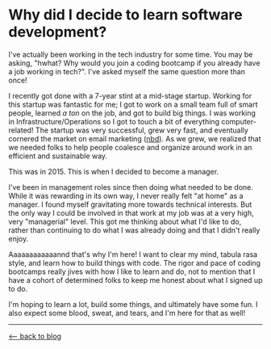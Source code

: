 # Why did I decide to learn software development?

I've actually been working in the tech industry for some time. You may be asking, "hwhat? Why would you join a coding bootcamp if you already have a job working in tech?". I've asked myself the same question more than once!

I recently got done with a 7-year stint at a mid-stage startup. Working for this startup was fantastic for me; I got to work on a small team full of smart people, learned *a ton* on the job, and got to build big things. I was working in Infrastructure/Operations so I got to touch a bit of everything computer-related! The startup was very successful, grew very fast, and eventually cornered the market on email marketing ([nbd](https://marketingland.com/mailchimp-claims-over-60-share-of-email-industry-in-latest-report-273926)). As we grew, we realized that we needed folks to help people coalesce and organize around work in an efficient and sustainable way.

This was in 2015. This is when I decided to become a manager.

I've been in management roles since then doing what needed to be done. While it was rewarding in its own way, I never really felt "at home" as a manager. I found myself gravitating more towards technical interests. But the only way I could be involved in that work at my job was at a very high, very "managerial" level. This got me thinking about what I'd like to do, rather than continuing to do what I was already doing and that I didn't really enjoy.

Aaaaaaaaaaaannd that's why I'm here! I want to clear my mind, tabula rasa style, and learn how to build things with code. The rigor and pace of coding bootcamps really jives with how I like to learn and do, not to mention that I have a cohort of determined folks to keep me honest about what I signed up to do.

I'm hoping to learn a lot, build some things, and ultimately have some fun. I also expect some blood, sweat, and tears, and I'm here for that as well!

* * *

[⟵   back to blog](./blog_home.html)
